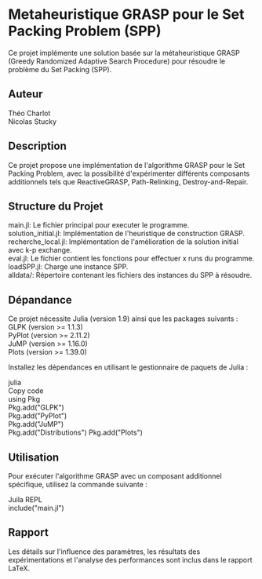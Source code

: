 # Metaheuristique GRASP pour le Set Packing Problem (SPP)
Ce projet implémente une solution basée sur la métaheuristique GRASP (Greedy Randomized Adaptive Search Procedure) pour résoudre le problème du Set Packing (SPP).

## Auteur
Théo Charlot  
Nicolas Stucky  
  
## Description
Ce projet propose une implémentation de l'algorithme GRASP pour le Set Packing Problem, avec la possibilité d'expérimenter différents composants additionnels tels que ReactiveGRASP, Path-Relinking, Destroy-and-Repair.  

## Structure du Projet
main.jl: Le fichier principal pour executer le programme.  
solution_initial.jl: Implémentation de l'heuristique de construction GRASP.  
recherche_local.jl: Implémentation de l'amélioration de la solution initial avec k-p exchange.  
eval.jl: Le fichier contient les fonctions pour effectuer x runs du programme.  
loadSPP.jl: Charge une instance SPP.  
alldata/: Répertoire contenant les fichiers des instances du SPP à résoudre.  

## Dépandance
Ce projet nécessite Julia (version 1.9) ainsi que les packages suivants :  
GLPK (version >= 1.1.3)  
PyPlot (version >= 2.11.2)  
JuMP (version >= 1.16.0)  
Plots (version >= 1.39.0)  

Installez les dépendances en utilisant le gestionnaire de paquets de Julia :  
  
julia  
Copy code  
using Pkg  
Pkg.add("GLPK")  
Pkg.add("PyPlot")  
Pkg.add("JuMP")  
Pkg.add("Distributions")
Pkg.add("Plots")  

## Utilisation
Pour exécuter l'algorithme GRASP avec un composant additionnel spécifique, utilisez la commande suivante :  
  
Juila REPL  
include("main.jl")  
  
## Rapport
Les détails sur l'influence des paramètres, les résultats des expérimentations et l'analyse des performances sont inclus dans le rapport LaTeX.  
  
